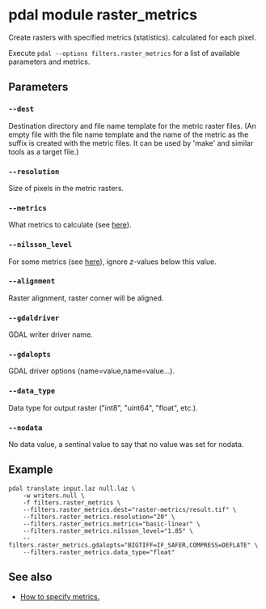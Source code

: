 # pdal module raster_metrics

Create rasters with specified metrics (statistics). calculated for each pixel. 

Execute `pdal --options filters.raster_metrics` for a list of available parameters and metrics.


## Parameters

### `--dest`
Destination directory and file name template for the metric raster files. 
(An empty file with the file name template and the name of the metric as the suffix is created with the metric files. 
It can be used by 'make' and similar tools as a target file.) 

### `--resolution`
Size of pixels in the metric rasters. 

### `--metrics`
What metrics to calculate (see [here](metrics-how-to-specify.md)).

### `--nilsson_level`
For some metrics (see [here](metrics-how-to-specify.md)), ignore *z*-values below this value.

### `--alignment`
Raster alignment, raster corner will be aligned. 

### `--gdaldriver`
GDAL writer driver name.

### `--gdalopts`
GDAL driver options (name=value,name=value...).

### `--data_type`
Data type for output raster (\"int8\", \"uint64\", \"float\", etc.).

### `--nodata`
No data value, a sentinal value to say that no value was set for nodata.


## Example

	pdal translate input.laz null.laz \
		-w writers.null \
	    -f filters.raster_metrics \
	    --filters.raster_metrics.dest="raster-metrics/result.tif" \
	    --filters.raster_metrics.resolution="20" \
	    --filters.raster_metrics.metrics="basic-linear" \
	    --filters.raster_metrics.nilsson_level="1.85" \
	    --filters.raster_metrics.gdalopts="BIGTIFF=IF_SAFER,COMPRESS=DEFLATE" \
	    --filters.raster_metrics.data_type="float"


## See also

- [How to specify metrics.](metrics-how-to-specify.md)
